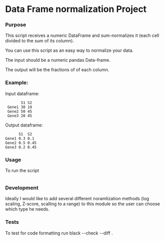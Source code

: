 # Data Frame normalization Project

### Purpose
This script receives a numeric DataFrame and sum-normalizes it (each cell divided to the sum of its column).

You can use this script as an easy way to normalize your data.

The input should be a numeric pandas Data-frame.

The output will be the fractions of of each column.


### Example: 

Input dataframe:
```
       S1 S2
 Gene1 30 10
 Gene2 50 45
 Gene3 20 45
```
Output dataframe:
```
      S1  S2
Gene1 0.3 0.1
Gene2 0.5 0.45
Gene3 0.2 0.45
```

### Usage


 To run the script 
 ``` python

 ```

### Development

Ideally I would like to add several different noramlization methods (log scaling, Z-score, scalling to a range) to this module so the user can choose which type he needs.

### Tests
To test for code formatting run black --check --diff .